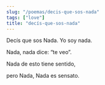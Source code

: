 ```yaml
---
slug: "/poemas/decis-que-sos-nada"
tags: ["love"]
title: "decís-que-sos-nada"
---
```

Decís que sos Nada. Yo soy nada.

Nada, nada dice: “te veo”.

Nada de esto tiene sentido, 

pero Nada, Nada es sensato.